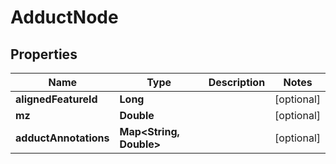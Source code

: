 

# AdductNode


## Properties

| Name | Type | Description | Notes |
|------------ | ------------- | ------------- | -------------|
|**alignedFeatureId** | **Long** |  |  [optional] |
|**mz** | **Double** |  |  [optional] |
|**adductAnnotations** | **Map&lt;String, Double&gt;** |  |  [optional] |



